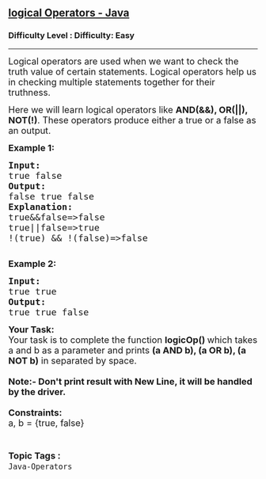 <h2><a href="https://www.geeksforgeeks.org/problems/logical-operators-java/1?page=3&status=unsolved&sortBy=accuracy">logical Operators - Java</a></h2><h3>Difficulty Level : Difficulty: Easy</h3><hr><div class="problems_problem_content__Xm_eO"><p><span style="font-size:18px">Logical operators are used when we want to check the truth value of certain statements. Logical operators help us in checking multiple statements together for their truthness.</span></p>

<p><span style="font-size:18px">Here we will learn logical operators like <strong>AND(&amp;&amp;), OR(||), NOT(!)</strong>. These operators produce either a true or a false as an output.</span></p>

<p><strong><span style="font-size:18px">Example 1:</span></strong></p>

<pre><span style="font-size:18px"><strong>Input:</strong>
true false</span>
<span style="font-size:18px"><strong>Output:</strong></span>
<span style="font-size:18px">false true false</span>
<strong><span style="font-size:18px">Explanation:</span></strong>
<span style="font-size:18px">true&amp;&amp;false=&gt;false</span>
<span style="font-size:18px">true||false=&gt;true</span>
<span style="font-size:18px">!(true) &amp;&amp; !(false)=&gt;false</span></pre>

<p><br>
<strong><span style="font-size:18px">Example 2:</span></strong></p>

<pre><span style="font-size:18px"><strong>Input:</strong>
true true</span>
<span style="font-size:18px"><strong>Output:</strong></span>
<span style="font-size:18px">true true false</span>
</pre>

<p><span style="font-size:18px"><strong>Your Task:</strong><br>
Your task is to complete the function <strong>logicOp()&nbsp;</strong>which takes a and b as a parameter and prints <strong>(a AND b), (a OR b), (a NOT b)</strong> in separated by space.&nbsp;<br>
<br>
<strong>Note:-&nbsp;Don't print result with New Line, it will be handled by the driver.</strong><br>
<br>
<strong>Constraints:</strong><br>
a, b = {true, false}</span></p>
</div><br><p><span style=font-size:18px><strong>Topic Tags : </strong><br><code>Java-Operators</code>&nbsp;